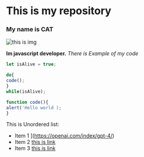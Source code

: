 # This is my repository
### My name is CAT

![ this is img](https://easy-peasy.ai/cdn-cgi/image/quality=80,format=auto,width=700/https://fdczvxmwwjwpwbeeqcth.supabase.co/storage/v1/object/public/images/a8bf1a2c-259e-4e95-b2c2-bb995876ed63/a252bcd6-9a10-40be-bf99-1d850d2026e4.png)



**Im javascript developer.** *There is Example of my code*

```javascript
let isAlive = true;

do{
code();
}
while(isAlive);

function code(){
alert('Hello world );
}
```
This is Unordered list:
 * Item 1 ](https://openai.com/index/gpt-4/)
 * Item 2 [ this is link](https://openai.com/index/gpt-4/)
 * Item 3 [ this is link](https://openai.com/index/gpt-4/)

